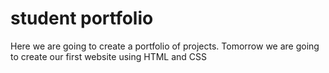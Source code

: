 # student portfolio

Here we are going to create a portfolio of projects.
Tomorrow we are going to create our first website using HTML and CSS